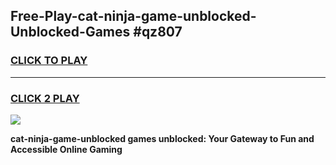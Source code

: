 
## Free-Play-cat-ninja-game-unblocked-Unblocked-Games #qz807
<h3>
<a href="https://news.freeplayer.one?title=cat-ninja-game-unblocked&ref=8M">CLICK TO PLAY</a></h3>
<hr>

<h3>
<a href="https://news.freeplayer.one?title=cat-ninja-game-unblocked&ref=8M">CLICK 2 PLAY</a>
  
</h3>

<a href="https://news.freeplayer.one?title=cat-ninja-game-unblocked&ref=8M"><img src="https://clearcache.store/games.png"></a>


**cat-ninja-game-unblocked games unblocked: Your Gateway to Fun and Accessible Online Gaming**
